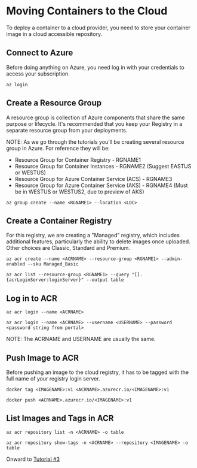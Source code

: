 # Moving Containers to the Cloud
To deploy a container to a cloud provider, you need to store your container image in a cloud accessible repository. 

## Connect to Azure
Before doing anything on Azure, you need log in with your credentials to access your subscription. 
```
az login
```
## Create a Resource Group
A resource group is collection of Azure components that share the same purpose or lifecycle.  It's recommended that you keep your Registry in a separate resource group from your deployments. 

NOTE: As we go through the tutorials you'll be creating several resource group in Azure. For reference they will be:

* Resource Group for Container Registry -  RGNAME1
* Resource Group for Container Instances - RGNAME2 (Suggest EASTUS or WESTUS)
* Resource Group for Azure Container Service (ACS) - RGNAME3
* Resource Group for Azure Container Service (AKS) - RGNAME4 (Must be in WESTUS or WESTUS2, due to preview of AKS)

```
az group create --name <RGNAME1> --location <LOC>
```
## Create a Container Registry

For this registry, we are creating a "Managed" registry, which includes additional features, particularly the ability to delete images once uploaded.  Other choices are Classic, Standard and Premium.

```
az acr create --name <ACRNAME> --resource-group <RGNAME1> --admin-enabled --sku Managed_Basic

az acr list --resource-group <RGNAME1> --query "[].{acrLoginServer:loginServer}" --output table
```
## Log in to ACR

```
az acr login --name <ACRNAME> 

az acr login --name <ACRNAME> --username <USERNAME> --password <password string from portal>
```
NOTE: The ACRNAME and USERNAME are usually the same.

## Push Image to ACR
Before pushing an image to the cloud registry, it has to be tagged with the full name of your registry login server.
```
docker tag <IMAGENAME>:v1 <ACRNAME>.azurecr.io/<IMAGENAME>:v1

docker push <ACRNAME>.azurecr.io/<IMAGENAME>:v1
```
## List Images and Tags in ACR
```
az acr repository list -n <ACRNAME> -o table

az acr repository show-tags -n <ACRNAME> --repository <IMAGENAME> -o table
```

Onward to [Tutorial #3](/Tutorials/Tutorial3_ACI.md)


